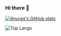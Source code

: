 ### Hi there 👋

<!--
**MuhammadAlBarham/MuhammadAlBarham** is a ✨ _special_ ✨ repository because its `README.md` (this file) appears on your GitHub profile.

Here are some ideas to get you started:

- 🔭 I’m currently working on ...
- 🌱 I’m currently learning ...
- 👯 I’m looking to collaborate on ...
- 🤔 I’m looking for help with ...
- 💬 Ask me about ...
- 📫 How to reach me: ...
- 😄 Pronouns: ...
- ⚡ Fun fact: ...
-->

[![Anurag's GitHub stats](https://github-readme-stats.vercel.app/api?username=MuhammadAlBarham)](https://github.com/anuraghazra/github-readme-stats)

![Top Langs](https://github-readme-stats.vercel.app/api/top-langs/?username=MuhammadAlBarham&theme=tokyonight)
